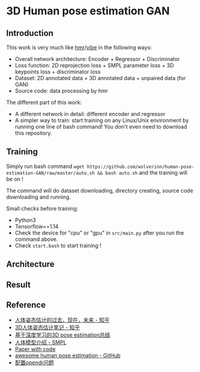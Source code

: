 # 3D Human pose estimation GAN

## Introduction

This work is very much like [hmr](https://github.com/akanazawa/hmr)/[vibe](https://github.com/mkocabas/VIBE) in the following ways:

- Overall network architecture: Encoder + Regressor + Discriminator
- Loss function: 2D reprojection loss + SMPL parameter loss + 3D keypoints loss + discriminator loss
- Dataset: 2D annotated data + 3D annotated data + unpaired data (for GAN)
- Source code: data processing by hmr

The different part of this work:

- A different network in detail: different encoder and regressor
- A simpler way to train: start training on any Linux/Unix environment by running one line of bash command! You don't even need to download this repository.

## Training

Simply run bash command ```wget https://github.com/wolverinn/human-pose-estimation-GAN/raw/master/auto.sh && bash auto.sh``` and the training will be on !

The command will do dataset downloading, directory creating, source code downloading and running.

Small checks before training:

- Python3
- Tensorflow==1.14
- Check the device for "cpu" or "gpu" in ```src/main.py``` after you run the command above.
- Check ```start.bash``` to start training !

## Architecture

## Result

## Reference
- [人体姿态估计的过去，现在，未来 - 知乎](https://zhuanlan.zhihu.com/p/85506259)
- [3D人体姿态估计笔记 - 知乎](https://zhuanlan.zhihu.com/p/113024569)
- [基于深度学习的3D pose estimation总结](https://ibz.bz/2019/05/04/729843.html)
- [人体模型介绍 - SMPL](https://mp.weixin.qq.com/s/RdxmOi75glQBKMhKD-APNg)
- [Paper with code](https://paperswithcode.com/task/3d-human-pose-estimation)
- [awesome human pose estimation - GitHub](https://github.com/cbsudux/awesome-human-pose-estimation)
- [配置opendr问题 ](https://www.jianshu.com/p/1b965fee1a35)
